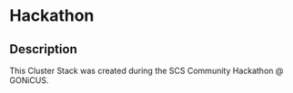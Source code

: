 # Hackathon
## Description
This Cluster Stack was created during the SCS Community Hackathon @ GONiCUS.
